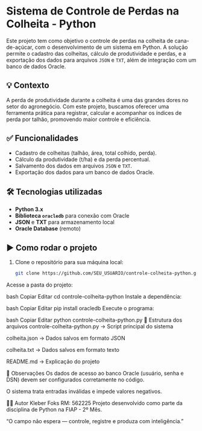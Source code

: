 # Sistema de Controle de Perdas na Colheita - Python

Este projeto tem como objetivo o controle de perdas na colheita de cana-de-açúcar, com o desenvolvimento de um sistema em Python. A solução permite o cadastro das colheitas, cálculo de produtividade e perdas, e a exportação dos dados para arquivos `JSON` e `TXT`, além de integração com um banco de dados Oracle.

## 💡 Contexto

A perda de produtividade durante a colheita é uma das grandes dores no setor do agronegócio. Com este projeto, buscamos oferecer uma ferramenta prática para registrar, calcular e acompanhar os índices de perda por talhão, promovendo maior controle e eficiência.

## ✅ Funcionalidades

- Cadastro de colheitas (talhão, área, total colhido, perda).
- Cálculo da produtividade (t/ha) e da perda percentual.
- Salvamento dos dados em arquivos `JSON` e `TXT`.
- Exportação dos dados para um banco de dados Oracle.

## 🛠️ Tecnologias utilizadas

- **Python 3.x**
- **Biblioteca `oracledb`** para conexão com Oracle
- **JSON** e **TXT** para armazenamento local
- **Oracle Database** (remoto)

## ▶️ Como rodar o projeto

1. Clone o repositório para sua máquina local:

   ```bash
   git clone https://github.com/SEU_USUARIO/controle-colheita-python.git
Acesse a pasta do projeto:

bash
Copiar
Editar
cd controle-colheita-python
Instale a dependência:

bash
Copiar
Editar
pip install oracledb
Execute o programa:

bash
Copiar
Editar
python controle-colheita-python.py
📁 Estrutura dos arquivos
controle-colheita-python.py → Script principal do sistema

colheita.json → Dados salvos em formato JSON

colheita.txt → Dados salvos em formato texto

README.md → Explicação do projeto

📌 Observações
Os dados de acesso ao banco Oracle (usuário, senha e DSN) devem ser configurados corretamente no código.

O sistema trata entradas inválidas e impede valores negativos.

👨‍💻 Autor
Kleber Foks
RM: 562225
Projeto desenvolvido como parte da disciplina de Python na FIAP - 2º Mês.

“O campo não espera — controle, registre e produza com inteligência.”
